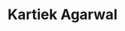 ---
layout: page
title: Kartiek Agarwal
description: Ph.D. 2016
img: 
redirect: https://www.physics.mcgill.ca/~agarwal/
importance: 1
category: past
---